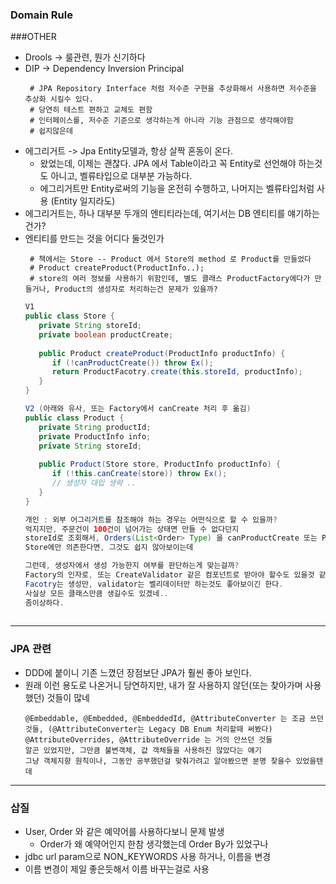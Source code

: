 ### Domain Rule


###OTHER

 - Drools -> 룰관련, 뭔가 신기하다
 - DIP -> Dependency Inversion Principal
   ```
    # JPA Repository Interface 처럼 저수준 구현을 추상화해서 사용하면 저수준을 추상화 시킬수 있다. 
    # 당연히 테스트 편하고 교체도 편함
    # 인터페이스를, 저수준 기준으로 생각하는게 아니라 기능 관점으로 생각해야함
    # 쉽지않은데
   ```
 - 에그리거트 -> Jpa Entity모델과, 항상 살짝 혼동이 온다.
    - 왔었는데, 이제는 괜찮다. JPA 에서 Table이라고 꼭 Entity로 선언해야 하는것도 아니고, 벨류타입으로 대부분 가능하다.
    - 에그리거트만 Entity로써의 기능을 온전히 수행하고, 나머지는 벨류타입처럼 사용 (Entity 일지라도)
 - 에그리거트는, 하나 대부분 두개의 엔티티라는데, 여기서는 DB 엔티티를 얘기하는건가? 
 - 엔티티를 만드는 것을 어디다 둘것인가
   ```
    # 책에서는 Store -- Product 에서 Store의 method 로 Product를 만들었다 
    # Product createProduct(ProductInfo..);
    # store의 여러 정보를 사용하기 위함인데, 별도 클래스 ProductFactory에다가 만들거나, Product의 생성자로 처리하는건 문제가 있을까? 
   ```
   ``` java
   V1
   public class Store {
      private String storeId;
      private boolean productCreate;
      
      public Product createProduct(ProductInfo productInfo) {
         if (!canProductCreate()) throw Ex();
         return ProductFacotry.create(this.storeId, productInfo); 
      }
   }
   
   V2 (아래와 유사, 또는 Factory에서 canCreate 처리 후 옮김)
   public class Product {
      private String productId;
      private ProductInfo info;
      private String storeId;
      
      public Product(Store store, ProductInfo productInfo) {
         if (!this.canCreate(store)) throw Ex();
         // 생성자 대입 생략 ..
      }
   }
   
   개인 : 외부 어그리거트를 참조해야 하는 경우는 어떤식으로 할 수 있을까? 
   억지지만, 주문건이 100건이 넘어가는 상태면 만들 수 없다던지
   storeId로 조회해서, Orders(List<Order> Type) 을 canProductCreate 또는 Product/Factory에 넣지 않을까 
   Store에만 의존한다면, 그것도 쉽지 않아보이는데
   
   그런데, 생성자에서 생성 가능한지 여부를 판단하는게 맞는걸까?
   Factory의 인자로, 또는 CreateValidator 같은 컴포넌트로 받아야 할수도 있을것 같다.
   Facotry는 생성만, validator는 벨리데이터만 하는것도 좋아보이긴 한다.
   사실상 모든 클래스만큼 생길수도 있겠네..
   좀이상하다. 
    
   ```
   
----

### JPA 관련
 - DDD에 붙이니 기존 느꼈던 장점보단 JPA가 훨씬 좋아 보인다.
 - 원래 이런 용도로 나온거니 당연하지만, 내가 잘 사용하지 않던(또는 찾아가며 사용했던) 것들이 많네
   ```
   @Embeddable, @Embedded, @EmbeddedId, @AttributeConverter 는 조금 쓰던것들, (@AttributeConverter는 Legacy DB Enum 처리할때 써봤다)
   @AttributeOverrides, @AttributeOverride 는 거의 안쓰던 것들
   알곤 있었지만, 그만큼 불변객체, 값 객체들을 사용하진 않았다는 얘기
   그냥 객체지향 원칙이나, 그동안 공부했던걸 맞춰가려고 알아봤으면 분명 찾을수 있었을텐데 
   ```
 
---
### 삽질
 - User, Order 와 같은 예약어를 사용하다보니 문제 발생
      - Order가 왜 예약어인지 한참 생각했는데 Order By가 있었구나
 - jdbc url param으로 NON_KEYWORDS 사용 하거나, 이름을 변경
 - 이름 변경이 제일 좋은듯해서 이름 바꾸는걸로 사용